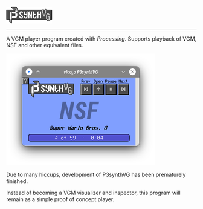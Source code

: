 ![P3synth](data/graphics/logo.png)

---

A VGM player program created with *Processing*.
Supports playback of VGM, NSF and other equivalent files.

![Preview](data/graphics/Screenshot_20221018_034147.png)

Due to many hiccups, development of P3synthVG has been prematurely finished.

Instead of becoming a VGM visualizer and inspector, this program will remain as a simple proof of concept player.
